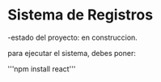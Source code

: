 <h1>Sistema de Registros</h1>

-estado del proyecto: en construccion.

para ejecutar el sistema, debes poner:

'''npm install react'''
